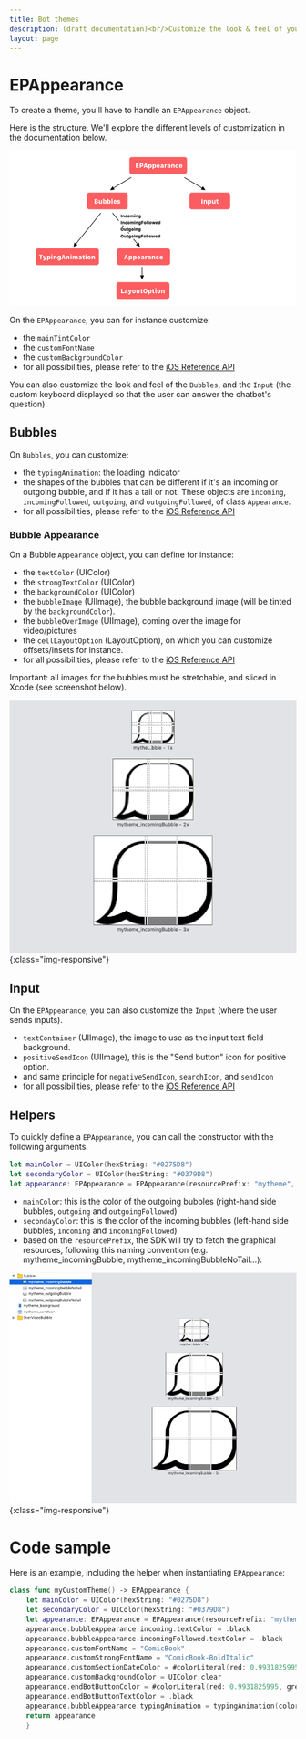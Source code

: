 ```yaml
---
title: Bot themes 
description: (draft documentation)<br/>Customize the look & feel of your in-app conversations
layout: page
---
```


# EPAppearance

To create a theme, you'll have to handle an `EPAppearance` object.

Here is the structure. We'll explore the different levels of customization in the documentation below.

![Global Architecture](/resources/themes/architecture.png)

On the `EPAppearance`, you can for instance customize:
* the `mainTintColor`
* the `customFontName`
* the `customBackgroundColor`
* for all possibilities, please refer to the [iOS Reference API](https://www.86percent.co/documentation/ios/Classes/EPAppearance.html)

You can also customize the look and feel of the `Bubbles`, and the `Input` (the custom keyboard displayed so that the user can answer the chatbot's question).

## Bubbles
On `Bubbles`, you can customize:
* the `typingAnimation`: the loading indicator
* the shapes of the bubbles that can be different if it's an incoming or outgoing bubble, and if it has a tail or not. 
These objects are `incoming`, `incomingFollowed`, `outgoing`, and `outgoingFollowed`, of class `Appearance`.
* for all possibilities, please refer to the [iOS Reference API](https://www.86percent.co/documentation/ios/Classes/EPAppearance/Bubbles.html)

### Bubble Appearance

On a Bubble `Appearance` object, you can define for instance:

* the `textColor` (UIColor)
* the `strongTextColor` (UIColor)
* the `backgroundColor` (UIColor)
* the `bubbleImage` (UIImage), the bubble background image (will be tinted by the `backgroundColor`).
* the `bubbleOverImage` (UIImage), coming over the image for video/pictures
* the `cellLayoutOption` (LayoutOption), on which you can customize offsets/insets for instance.
* for all possibilities, please refer to the [iOS Reference API](https://www.86percent.co/documentation/ios/Classes/EPAppearance/Bubbles/Appearance.html)

Important: all images for the bubbles must be stretchable, and sliced in Xcode (see screenshot below).

![Global Architecture](/resources/themes/bulleImage_sliced.png){:class="img-responsive"}

## Input

On the `EPAppearance`, you can also customize the `Input` (where the user sends inputs).
* `textContainer` (UIImage), the image to use as the input text field background.
* `positiveSendIcon` (UIImage), this is the "Send button" icon for positive option.
* and same principle for `negativeSendIcon`, `searchIcon`, and `sendIcon`
* for all possibilities, please refer to the [iOS Reference API](https://www.86percent.co/documentation/ios/Classes/EPAppearance/Input.html)

## Helpers

To quickly define a `EPAppearance`, you can call the constructor with the following arguments.

```swift
let mainColor = UIColor(hexString: "#0275D8")
let secondaryColor = UIColor(hexString: "#0379D8")
let appearance: EPAppearance = EPAppearance(resourcePrefix: "mytheme", mainColor: mainColor, secondaryColor: secondaryColor)
```

* `mainColor`: this is the color of the outgoing bubbles (right-hand side bubbles, `outgoing` and `outgoingFollowed`)
* `secondayColor`: this is the color of the incoming bubbles (left-hand side bubbles, `incoming` and `incomingFollowed`)
* based on the `resourcePrefix`, the SDK will try to fetch the graphical resources, following this naming convention (e.g. mytheme_incomingBubble, mytheme_incomingBubbleNoTail...):

![Global Architecture](/resources/themes/theme_prefix.png){:class="img-responsive"}

# Code sample

Here is an example, including the helper when instantiating `EPAppearance`:

```swift
class func myCustomTheme() -> EPAppearance {   
    let mainColor = UIColor(hexString: "#0275D8")
    let secondaryColor = UIColor(hexString: "#0379D8")
    let appearance: EPAppearance = EPAppearance(resourcePrefix: "mytheme", mainColor: mainColor, secondaryColor: secondaryColor)
    appearance.bubbleAppearance.incoming.textColor = .black
    appearance.bubbleAppearance.incomingFollowed.textColor = .black
    appearance.customFontName = "ComicBook"
    appearance.customStrongFontName = "ComicBook-BoldItalic"
    appearance.customSectionDateColor = #colorLiteral(red: 0.9931825995, green: 0.856918633, blue: 0.007652404252, alpha: 1).alpha(0.8)
    appearance.customBackgroundColor = UIColor.clear
    appearance.endBotButtonColor = #colorLiteral(red: 0.9931825995, green: 0.856918633, blue: 0.007652404252, alpha: 1)
    appearance.endBotButtonTextColor = .black
    appearance.bubbleAppearance.typingAnimation = typingAnimation(color: mainColor)
    return appearance
    }
```